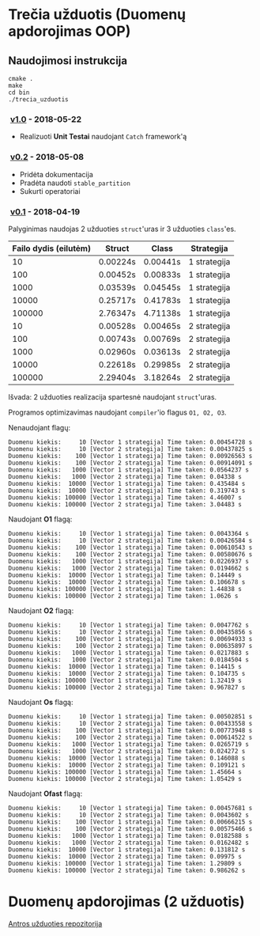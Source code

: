 # Trečia užduotis (Duomenų apdorojimas OOP)

## Naudojimosi instrukcija

```
cmake .
make
cd bin
./trecia_uzduotis
```

###  [v1.0](https://github.com/jTimas/trecia-uzduotis/releases/tag/v1.0) - 2018-05-22

- Realizuoti **Unit Testai** naudojant `Catch` framework'ą

###  [v0.2](https://github.com/jTimas/trecia-uzduotis/releases/tag/v0.2) - 2018-05-08

- Pridėta dokumentacija
- Pradėta naudoti `stable_partition`
- Sukurti operatoriai

###  [v0.1](https://github.com/jTimas/trecia-uzduotis/releases/tag/v0.1) - 2018-04-19

Palyginimas naudojas 2 užduoties `struct`'uras ir 3 užduoties `class`'es.

| Failo dydis (eilutėm) | Struct | Class  | Strategija   |
|-----------------------|--------|--------|--------------|
|10                     |0.00224s|0.00441s| 1 strategija |
|100                    |0.00452s|0.00833s| 1 strategija |
|1000                   |0.03539s|0.04545s| 1 strategija |
|10000                  |0.25717s|0.41783s| 1 strategija |
|100000                 |2.76347s|4.71138s| 1 strategija |
|10                     |0.00528s|0.00465s| 2 strategija |
|100                    |0.00743s|0.00769s| 2 strategija |
|1000                   |0.02960s|0.03613s| 2 strategija |
|10000                  |0.22618s|0.29985s| 2 strategija |
|100000                 |2.29404s|3.18264s| 2 strategija |

Išvada: 2 užduoties realizacija spartesnė naudojant `struct`'uras.

Programos optimizavimas naudojant `compiler`'io flagus `O1, O2, O3`.

Nenaudojant flagų:
```
Duomenu kiekis:     10 [Vector 1 strategija] Time taken: 0.00454728 s
Duomenu kiekis:     10 [Vector 2 strategija] Time taken: 0.00437825 s
Duomenu kiekis:    100 [Vector 1 strategija] Time taken: 0.00926563 s
Duomenu kiekis:    100 [Vector 2 strategija] Time taken: 0.00914091 s
Duomenu kiekis:   1000 [Vector 1 strategija] Time taken: 0.0564237 s
Duomenu kiekis:   1000 [Vector 2 strategija] Time taken: 0.04338 s
Duomenu kiekis:  10000 [Vector 1 strategija] Time taken: 0.435484 s
Duomenu kiekis:  10000 [Vector 2 strategija] Time taken: 0.319743 s
Duomenu kiekis: 100000 [Vector 1 strategija] Time taken: 4.46007 s
Duomenu kiekis: 100000 [Vector 2 strategija] Time taken: 3.04483 s
```

Naudojant **O1** flagą:
```
Duomenu kiekis:     10 [Vector 1 strategija] Time taken: 0.0043364 s
Duomenu kiekis:     10 [Vector 2 strategija] Time taken: 0.00426584 s
Duomenu kiekis:    100 [Vector 1 strategija] Time taken: 0.00610543 s
Duomenu kiekis:    100 [Vector 2 strategija] Time taken: 0.00580676 s
Duomenu kiekis:   1000 [Vector 1 strategija] Time taken: 0.0226937 s
Duomenu kiekis:   1000 [Vector 2 strategija] Time taken: 0.0194662 s
Duomenu kiekis:  10000 [Vector 1 strategija] Time taken: 0.14449 s
Duomenu kiekis:  10000 [Vector 2 strategija] Time taken: 0.106678 s
Duomenu kiekis: 100000 [Vector 1 strategija] Time taken: 1.44838 s
Duomenu kiekis: 100000 [Vector 2 strategija] Time taken: 1.0626 s
```

Naudojant **O2** flagą:
```
Duomenu kiekis:     10 [Vector 1 strategija] Time taken: 0.0047762 s
Duomenu kiekis:     10 [Vector 2 strategija] Time taken: 0.00435856 s
Duomenu kiekis:    100 [Vector 1 strategija] Time taken: 0.00694933 s
Duomenu kiekis:    100 [Vector 2 strategija] Time taken: 0.00635897 s
Duomenu kiekis:   1000 [Vector 1 strategija] Time taken: 0.0217883 s
Duomenu kiekis:   1000 [Vector 2 strategija] Time taken: 0.0184504 s
Duomenu kiekis:  10000 [Vector 1 strategija] Time taken: 0.14415 s
Duomenu kiekis:  10000 [Vector 2 strategija] Time taken: 0.104735 s
Duomenu kiekis: 100000 [Vector 1 strategija] Time taken: 1.32419 s
Duomenu kiekis: 100000 [Vector 2 strategija] Time taken: 0.967827 s
```

Naudojant **Os** flagą:
```
Duomenu kiekis:     10 [Vector 1 strategija] Time taken: 0.00502851 s
Duomenu kiekis:     10 [Vector 2 strategija] Time taken: 0.00433558 s
Duomenu kiekis:    100 [Vector 1 strategija] Time taken: 0.00773948 s
Duomenu kiekis:    100 [Vector 2 strategija] Time taken: 0.00614522 s
Duomenu kiekis:   1000 [Vector 1 strategija] Time taken: 0.0265719 s
Duomenu kiekis:   1000 [Vector 2 strategija] Time taken: 0.024272 s
Duomenu kiekis:  10000 [Vector 1 strategija] Time taken: 0.146088 s
Duomenu kiekis:  10000 [Vector 2 strategija] Time taken: 0.109121 s
Duomenu kiekis: 100000 [Vector 1 strategija] Time taken: 1.45664 s
Duomenu kiekis: 100000 [Vector 2 strategija] Time taken: 1.05429 s
```

Naudojant **Ofast** flagą:
```
Duomenu kiekis:     10 [Vector 1 strategija] Time taken: 0.00457681 s
Duomenu kiekis:     10 [Vector 2 strategija] Time taken: 0.0043602 s
Duomenu kiekis:    100 [Vector 1 strategija] Time taken: 0.00666215 s
Duomenu kiekis:    100 [Vector 2 strategija] Time taken: 0.00575466 s
Duomenu kiekis:   1000 [Vector 1 strategija] Time taken: 0.0182588 s
Duomenu kiekis:   1000 [Vector 2 strategija] Time taken: 0.0162482 s
Duomenu kiekis:  10000 [Vector 1 strategija] Time taken: 0.131812 s
Duomenu kiekis:  10000 [Vector 2 strategija] Time taken: 0.09975 s
Duomenu kiekis: 100000 [Vector 1 strategija] Time taken: 1.29809 s
Duomenu kiekis: 100000 [Vector 2 strategija] Time taken: 0.986262 s
```

# Duomenų apdorojimas (2 užduotis)

[Antros užduoties repozitorija](https://github.com/jTimas/duomenu-apdorojimas)